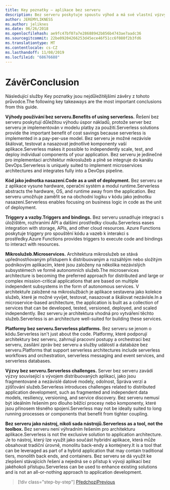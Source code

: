 ```yaml
---
title: Key poznatky – aplikace bez serveru
description: Bez serveru poskytuje spoustu výhod a má své vlastní výzvy. Souhrn služby Key poznatky z této příručky.
author: JEREMYLIKNESS
ms.author: jeliknes
ms.date: 06/26/2018
ms.openlocfilehash: ae9fc47bf07a7e28688942b856b4743ae7aadc36
ms.sourcegitcommit: 22be09204266253d45ece46f51cc6f080f2b3fd6
ms.translationtype: MT
ms.contentlocale: cs-CZ
ms.lasthandoff: 11/08/2019
ms.locfileid: "68676688"
---
```

# <a name="conclusion"></a><span data-ttu-id="f354d-104">Závěr</span><span class="sxs-lookup"><span data-stu-id="f354d-104">Conclusion</span></span>

<span data-ttu-id="f354d-105">Následující služby Key poznatky jsou nejdůležitějšími závěry z tohoto průvodce.</span><span class="sxs-lookup"><span data-stu-id="f354d-105">The following key takeaways are the most important conclusions from this guide.</span></span>

<span data-ttu-id="f354d-106">**Výhody používání bez serveru.**</span><span class="sxs-lookup"><span data-stu-id="f354d-106">**Benefits of using serverless.**</span></span> <span data-ttu-id="f354d-107">Řešení bez serveru poskytují důležitou výhodu úspor nákladů, protože server bez serveru je implementován v modelu platby za použití.</span><span class="sxs-lookup"><span data-stu-id="f354d-107">Serverless solutions provide the important benefit of cost savings because serverless is implemented in a pay-per-use model.</span></span> <span data-ttu-id="f354d-108">Bez serveru je možné nezávisle škálovat, testovat a nasazovat jednotlivé komponenty vaší aplikace.</span><span class="sxs-lookup"><span data-stu-id="f354d-108">Serverless makes it possible to independently scale, test, and deploy individual components of your application.</span></span> <span data-ttu-id="f354d-109">Bez serveru je jedinečné pro implementaci architektur mikroslužeb a plně se integruje do kanálu DevOps.</span><span class="sxs-lookup"><span data-stu-id="f354d-109">Serverless is uniquely suited to implement microservices architectures and integrates fully into a DevOps pipeline.</span></span>

<span data-ttu-id="f354d-110">**Kód jako jednotka nasazení.**</span><span class="sxs-lookup"><span data-stu-id="f354d-110">**Code as a unit of deployment.**</span></span> <span data-ttu-id="f354d-111">Bez serveru se z aplikace vysune hardware, operační systém a modul runtime.</span><span class="sxs-lookup"><span data-stu-id="f354d-111">Serverless abstracts the hardware, OS, and runtime away from the application.</span></span> <span data-ttu-id="f354d-112">Bez serveru umožňuje zaměřit se na obchodní logiku v kódu jako jednotku nasazení.</span><span class="sxs-lookup"><span data-stu-id="f354d-112">Serverless enables focusing on business logic in code as the unit of deployment.</span></span>

<span data-ttu-id="f354d-113">**Triggery a vazby.**</span><span class="sxs-lookup"><span data-stu-id="f354d-113">**Triggers and bindings.**</span></span> <span data-ttu-id="f354d-114">Bez serveru usnadňuje integraci s úložištěm, rozhraními API a dalšími prostředky cloudu.</span><span class="sxs-lookup"><span data-stu-id="f354d-114">Serverless eases integration with storage, APIs, and other cloud resources.</span></span> <span data-ttu-id="f354d-115">Azure Functions poskytuje triggery pro spouštění kódu a vazeb k interakci s prostředky.</span><span class="sxs-lookup"><span data-stu-id="f354d-115">Azure Functions provides triggers to execute code and bindings to interact with resources.</span></span>

<span data-ttu-id="f354d-116">**Mikroslužeb.**</span><span class="sxs-lookup"><span data-stu-id="f354d-116">**Microservices.**</span></span> <span data-ttu-id="f354d-117">Architektura mikroslužeb se stává upřednostňovaným přístupem k distribuovaným a rozsáhlým nebo složitým podnikovým aplikacím, které jsou založeny na několika nezávislých subsystémech ve formě autonomních služeb.</span><span class="sxs-lookup"><span data-stu-id="f354d-117">The microservices architecture is becoming the preferred approach for distributed and large or complex mission-critical applications that are based on multiple independent subsystems in the form of autonomous services.</span></span> <span data-ttu-id="f354d-118">V architektuře založené na mikroslužbách je aplikace sestavena jako kolekce služeb, které je možné vyvíjet, testovat, nasazovat a škálovat nezávisle.</span><span class="sxs-lookup"><span data-stu-id="f354d-118">In a microservice-based architecture, the application is built as a collection of services that can be developed, tested, versioned, deployed, and scaled independently.</span></span> <span data-ttu-id="f354d-119">Bez serveru je architektura vhodná pro vytváření těchto služeb.</span><span class="sxs-lookup"><span data-stu-id="f354d-119">Serverless is an architecture well-suited for building these services.</span></span>

<span data-ttu-id="f354d-120">**Platformy bez serveru.**</span><span class="sxs-lookup"><span data-stu-id="f354d-120">**Serverless platforms.**</span></span> <span data-ttu-id="f354d-121">Bez serveru se jenom o kódu.</span><span class="sxs-lookup"><span data-stu-id="f354d-121">Serverless isn't just about the code.</span></span> <span data-ttu-id="f354d-122">Platformy, které podporují architektury bez serveru, zahrnují pracovní postupy a orchestraci bez serveru, zasílání zpráv bez serveru a služby událostí a databáze bez serveru.</span><span class="sxs-lookup"><span data-stu-id="f354d-122">Platforms that support serverless architectures include serverless workflows and orchestration, serverless messaging and event services, and serverless databases.</span></span>

<span data-ttu-id="f354d-123">**Výzvy bez serveru.**</span><span class="sxs-lookup"><span data-stu-id="f354d-123">**Serverless challenges.**</span></span> <span data-ttu-id="f354d-124">Server bez serveru zavádí výzvy související s vývojem distribuovaných aplikací, jako jsou fragmentované a nezávislé datové modely, odolnost, Správa verzí a zjišťování služeb.</span><span class="sxs-lookup"><span data-stu-id="f354d-124">Serverless introduces challenges related to distributed application development, such as fragmented and independent data models, resiliency, versioning, and service discovery.</span></span> <span data-ttu-id="f354d-125">Bez serveru nemusí být ideálním řešením pro dlouho běžící procesy nebo komponenty, které jsou přínosem těsného spojení.</span><span class="sxs-lookup"><span data-stu-id="f354d-125">Serverless may not be ideally suited to long running processes or components that benefit from tighter coupling.</span></span>

<span data-ttu-id="f354d-126">**Bez serveru jako nástroj, nikoli sada nástrojů.**</span><span class="sxs-lookup"><span data-stu-id="f354d-126">**Serverless as a tool, not the toolbox.**</span></span> <span data-ttu-id="f354d-127">Bez serveru není výhradním řešením pro architekturu aplikace.</span><span class="sxs-lookup"><span data-stu-id="f354d-127">Serverless is not the exclusive solution to application architecture.</span></span> <span data-ttu-id="f354d-128">Je to nástroj, který lze využít jako součást hybridní aplikace, která může obsahovat tradiční úrovně, monolitu back-endy a kontejnery.</span><span class="sxs-lookup"><span data-stu-id="f354d-128">It is a tool that can be leveraged as part of a hybrid application that may contain traditional tiers, monolith back ends, and containers.</span></span> <span data-ttu-id="f354d-129">Bez serveru se dá využít ke zlepšení stávajících řešení a nejedná se o přístup k vývoji aplikací bez jakéhokoli přístupu.</span><span class="sxs-lookup"><span data-stu-id="f354d-129">Serverless can be used to enhance existing solutions and is not an all-or-nothing approach to application development.</span></span>

>[!div class="step-by-step"]
>[<span data-ttu-id="f354d-130">Předchozí</span><span class="sxs-lookup"><span data-stu-id="f354d-130">Previous</span></span>](serverless-business-scenarios.md)
